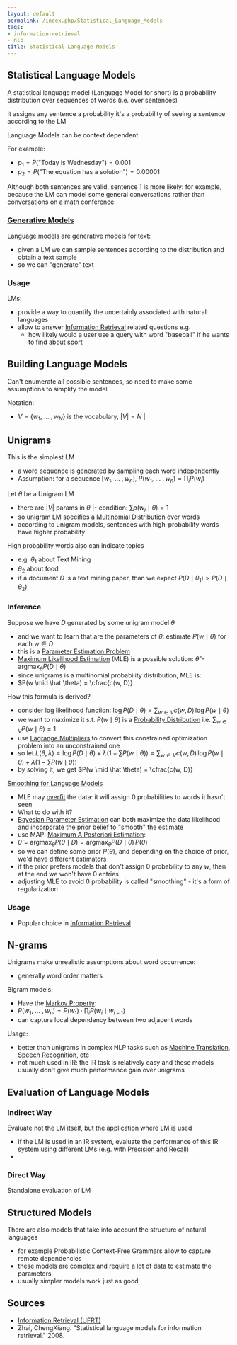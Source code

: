 ```yaml
---
layout: default
permalink: /index.php/Statistical_Language_Models
tags:
- information-retrieval
- nlp
title: Statistical Language Models
---
```

## Statistical Language Models
A statistical language model (Language Model for short) is a probability distribution over sequences of words (i.e. over sentences)

It assigns any sentence a probability
it's a probability of seeing a sentence according to the LM 

Language Models can be context dependent


For example: 
- $p_1 = P(\text{"Today is Wednesday"}) = 0.001$
- $p_2 = P(\text{"The equation has a solution"}) = 0.00001$

Although both sentences are valid, sentence 1 is more likely: for example, because the LM can model some general conversations rather than conversations on a math conference


### [Generative Models](Generative_Models)
Language models are generative models for text: 
- given a LM we can sample sentences according to the distribution and obtain a text sample
- so we can "generate" text 


### Usage
LMs: 
- provide a way to quantify the uncertainly associated with natural languages
- allow to answer [Information Retrieval](Information_Retrieval) related questions e.g.
  - how likely would a user use a query with word "baseball" if he wants to find about sport



## Building Language Models
Can't enumerate all possible sentences, so need to make some assumptions to simplify the model

Notation:
- $V = \{w_1, \ ... \ , w_N\}$ is the vocabulary, $| V| = N$ |


## Unigrams
This is the simplest LM 
- a word sequence is generated by sampling each word independently 
- Assumption: for a sequence $[w_1, \ ... \ , w_n]$, $P(w_1, \ ... \ , w_n) = \prod_{i} P(w_i)$


Let $\theta$ be a Unigram LM 
- there are $| V|$ params in $\theta$  |- condition: $\sum p(w_i \mid \theta) = 1$
- so unigram LM specifies a [Multinomial Distribution](Multinomial_Distribution) over words
- according to unigram models, sentences with high-probability words have higher probability

High probability words also can indicate topics
- e.g. $\theta_1$ about Text Mining
- $\theta_2$ about food
- if a document $D$ is a text mining paper, than we expect $P(D \mid \theta_1) > P(D \mid \theta_2)$


### Inference
Suppose we have $D$ generated by some unigram model $\theta$
- and we want to learn that are the parameters of $\theta$: estimate $P(w \mid \theta)$ for each $w \in D$
- this is a [Parameter Estimation Problem](Parameter_Estimation_Problem)
- [Maximum Likelihood Estimation](Maximum_Likelihood_Estimation) (MLE) is a possible solution: $\hat \theta = \operatorname{arg max}_{\theta} P(D \mid \theta)$
- since unigrams is a multinomial probability distribution, MLE is:
- $P(w \mid \hat \theta) = \cfrac{c(w, D)}


How this formula is derived?
- consider log likelihood function: $\log P(D \mid \theta) = \sum_{w \in V} c(w, D) \, \log P(w \mid \theta)$ 
- we want to maximize it s.t. $P(w \mid \theta)$ is a [Probability Distribution](Probability_Distribution) i.e. $\sum_{w \in V} P(w \mid \theta) = 1$
- use [Lagrange Multipliers](Lagrange_Multipliers) to convert this constrained optimization problem into an unconstrained one
- so let $L(\theta, \lambda) = \log P(D \mid \theta) + \lambda \left(1 - \sum P(w \mid \theta) \right) = \sum_{w \in V} c(w, D) \, \log P(w \mid \theta) + \lambda \left(1 - \sum P(w \mid \theta) \right)$ 
- by solving it, we get $P(w \mid \hat \theta) = \cfrac{c(w, D)}

[Smoothing for Language Models](Smoothing_for_Language_Models)
- MLE may [overfit](Overfitting) the data: it will assign 0 probabilities to words it hasn't seen 
- What to do with it? 
- [Bayesian Parameter Estimation](Bayesian_Parameter_Estimation) can both maximize the data likelihood and incorporate the prior belief to "smooth" the estimate
- use MAP: [Maximum A Posteriori Estimation](Maximum_A_Posteriori_Estimation):
- $\hat \theta = \operatorname{arg max}_{\theta} P(\theta \mid D) = \operatorname{arg max}_{\theta} P(D \mid \theta) \, P(\theta)$
- so we can define some prior $P(\theta)$, and depending on the choice of prior, we'd have different estimators
- if the prior prefers models that don't assign 0 probability to any $w$, then at the end we won't have 0 entries 
- adjusting MLE to avoid 0 probability is called "smoothing" - it's a form of regularization


### Usage
- Popular choice in [Information Retrieval](Information_Retrieval)


## N-grams
Unigrams make unrealistic assumptions about word occurrence: 
- generally word order matters 

Bigram models: 
- Have the [Markov Property](Markov_Property):
- $P(w_1, \ ... \ , w_n) = P(w_1) \cdot \prod_i P(w_i \mid w_{i-1})$
- can capture local dependency between two adjacent words 



Usage: 
- better than unigrams in complex NLP tasks such as [Machine Translation](Machine_Translation), [Speech Recognition](Speech_Recognition), etc
- not much used in IR: the IR task is relatively easy and these models usually don't give much performance gain over unigrams


## Evaluation of Language Models
### Indirect Way
Evaluate not the LM itself, but the application where LM is used 
- if the LM is used in an IR system, evaluate the performance of this IR system using different LMs (e.g. with [Precision and Recall](Precision_and_Recall))
- 

### Direct Way
Standalone evaluation of LM 


## Structured Models
There are also models that take into account the structure of natural languages 
- for example Probabilistic Context-Free Grammars allow to capture remote dependencies
- these models are complex and require a lot of data to estimate the parameters
- usually simpler models work just as good


## Sources
- [Information Retrieval (UFRT)](Information_Retrieval_(UFRT))
- Zhai, ChengXiang. "Statistical language models for information retrieval." 2008.
